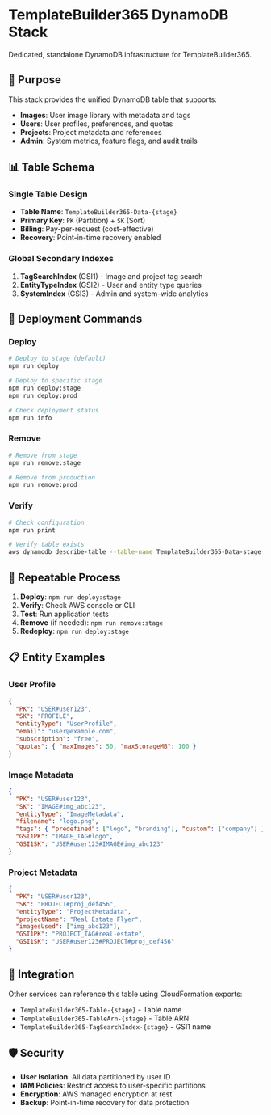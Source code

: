 # TemplateBuilder365 DynamoDB Stack

Dedicated, standalone DynamoDB infrastructure for TemplateBuilder365.

## 🎯 Purpose

This stack provides the unified DynamoDB table that supports:
- **Images**: User image library with metadata and tags
- **Users**: User profiles, preferences, and quotas
- **Projects**: Project metadata and references
- **Admin**: System metrics, feature flags, and audit trails

## 📊 Table Schema

### Single Table Design
- **Table Name**: `TemplateBuilder365-Data-{stage}`
- **Primary Key**: `PK` (Partition) + `SK` (Sort)
- **Billing**: Pay-per-request (cost-effective)
- **Recovery**: Point-in-time recovery enabled

### Global Secondary Indexes
1. **TagSearchIndex** (GSI1) - Image and project tag search
2. **EntityTypeIndex** (GSI2) - User and entity type queries
3. **SystemIndex** (GSI3) - Admin and system-wide analytics

## 🚀 Deployment Commands

### Deploy
```bash
# Deploy to stage (default)
npm run deploy

# Deploy to specific stage
npm run deploy:stage
npm run deploy:prod

# Check deployment status
npm run info
```

### Remove
```bash
# Remove from stage
npm run remove:stage

# Remove from production
npm run remove:prod
```

### Verify
```bash
# Check configuration
npm run print

# Verify table exists
aws dynamodb describe-table --table-name TemplateBuilder365-Data-stage --region us-east-1
```

## 🔄 Repeatable Process

1. **Deploy**: `npm run deploy:stage`
2. **Verify**: Check AWS console or CLI
3. **Test**: Run application tests
4. **Remove** (if needed): `npm run remove:stage`
5. **Redeploy**: `npm run deploy:stage`

## 📋 Entity Examples

### User Profile
```json
{
  "PK": "USER#user123",
  "SK": "PROFILE",
  "entityType": "UserProfile",
  "email": "user@example.com",
  "subscription": "free",
  "quotas": { "maxImages": 50, "maxStorageMB": 100 }
}
```

### Image Metadata
```json
{
  "PK": "USER#user123",
  "SK": "IMAGE#img_abc123",
  "entityType": "ImageMetadata",
  "filename": "logo.png",
  "tags": { "predefined": ["logo", "branding"], "custom": ["company"] },
  "GSI1PK": "IMAGE_TAG#logo",
  "GSI1SK": "USER#user123#IMAGE#img_abc123"
}
```

### Project Metadata
```json
{
  "PK": "USER#user123",
  "SK": "PROJECT#proj_def456",
  "entityType": "ProjectMetadata",
  "projectName": "Real Estate Flyer",
  "imagesUsed": ["img_abc123"],
  "GSI1PK": "PROJECT_TAG#real-estate",
  "GSI1SK": "USER#user123#PROJECT#proj_def456"
}
```

## 🔗 Integration

Other services can reference this table using CloudFormation exports:
- `TemplateBuilder365-Table-{stage}` - Table name
- `TemplateBuilder365-TableArn-{stage}` - Table ARN
- `TemplateBuilder365-TagSearchIndex-{stage}` - GSI1 name

## 🛡️ Security

- **User Isolation**: All data partitioned by user ID
- **IAM Policies**: Restrict access to user-specific partitions
- **Encryption**: AWS managed encryption at rest
- **Backup**: Point-in-time recovery for data protection